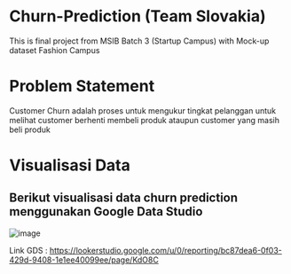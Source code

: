 # Churn-Prediction (Team Slovakia)
This is final project from MSIB Batch 3 (Startup Campus) with Mock-up dataset Fashion Campus

# Problem Statement
Customer Churn adalah proses untuk mengukur tingkat pelanggan untuk melihat customer berhenti membeli produk ataupun customer yang masih beli produk

# Visualisasi Data
## Berikut visualisasi data churn prediction menggunakan Google Data Studio
![image](https://user-images.githubusercontent.com/82057016/216866989-3deea2a8-25a9-4d1d-83ba-5263f922cdf3.png)

Link GDS : https://lookerstudio.google.com/u/0/reporting/bc87dea6-0f03-429d-9408-1e1ee40099ee/page/KdO8C
